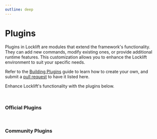 ```yaml
---
outline: deep
---
```


<script>
import { ref } from 'vue';

export default {
  name: 'Plugins',
  setup() {
    const officialPlugins = ref([
      {
        name: 'locklift-verifier',
        npmPackage: '@broxus/locklift-verifier',
        author: 'Broxus',
        authorUrl:  'https://twitter.com/Broxus',
        description: 'Automatically verifies smart contracts within the Locklift',
        tags: ["Verification"],
      },
      {
        name: 'locklift-deploy',
        npmPackage: 'locklift-deploy-artifacts',
        author: "Broxus",
        authorUrl:'https://twitter.com/Broxus',
        description: 'Facilitates manageable deployments and streamlined testing',
        tags: ["Deployment", "Testing"],
      }
    ]);

    const communityPlugins = ref([
      {
        name: 'locklift-deploy-artifacts',
        npmPackage: 'locklift-deploy-artifacts',
        author: "Venom Foundation",
        authorUrl:'https://twitter.com/VenomFoundation',
        description: 'Enables storage of build artifacts across contract migrations',
        tags: ["Deployment", "Artifacts"],
      }
    ]);

    return {
      officialPlugins,
      communityPlugins
    }
  }
}
</script>

# Plugins

Plugins in Locklift are modules that extend the framework's functionality. They can add new commands, modify existing ones, or provide additional runtime features. This customization allows you to enhance the Locklift environment to suit your specific needs.

Refer to the [Building Plugins](./advanced//building-plugins.md) guide to learn how to create your own, and submit a [pull request](https://github.com/broxus/locklift/docs/src/pages/plugins.md#L26) to have it listed here.

Enhance Locklift's functionality with the plugins below.

<br>

### Official Plugins

<br>

<EntityCardList :entities="officialPlugins" />

### Community Plugins

<br>

<EntityCardList :entities="communityPlugins" />
